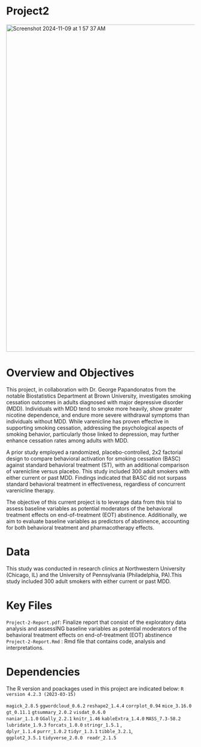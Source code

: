 # Project2

<img width="872" alt="Screenshot 2024-11-09 at 1 57 37 AM" src="https://github.com/user-attachments/assets/815df2b3-41ca-459e-b987-f59324c80716">


# Overview and Objectives
This project, in collaboration with Dr. George Papandonatos from the notable Biostatistics Department at Brown University, investigates smoking cessation outcomes in adults diagnosed with major depressive disorder (MDD). Individuals with MDD tend to smoke more heavily, show greater nicotine dependence, and endure more severe withdrawal symptoms than individuals without MDD. While varenicline has proven effective in supporting smoking cessation, addressing the psychological aspects of smoking behavior, particularly those linked to depression, may further enhance cessation rates among adults with MDD.

A prior study employed a randomized, placebo-controlled, 2x2 factorial design to compare behavioral activation for smoking cessation (BASC) against standard behavioral treatment (ST), with an additional comparison of varenicline versus placebo. This study included 300 adult smokers with either current or past MDD. Findings indicated that BASC did not surpass standard behavioral treatment in effectiveness, regardless of concurrent varenicline therapy.

The objective of this current project is to leverage data from this trial to assess baseline variables as potential moderators of the behavioral treatment effects on end-of-treatment (EOT) abstinence. Additionally, we aim to evaluate baseline variables as predictors of abstinence, accounting for both behavioral treatment and pharmacotherapy effects.

# Data
This study was conducted in research clinics at Northwestern University (Chicago, IL) and the University of Pennsylvania (Philadelphia, PA).This study included 300 adult smokers with either current or past MDD.

# Key Files
`Project-2-Report.pdf`: Finalize report that consist of the exploratory data analysis and  assessING baseline variables as potential moderators of the behavioral treatment effects on end-of-treatment (EOT) abstinence `Project-2-Report.Rmd` : Rmd file that contains code, analysis and interpretations.



  # Dependencies
The R version and poackages used in this project are indicated below: `R version 4.2.3 (2023-03-15)`

`magick_2.8.5`
`ggwordcloud_0.6.2`
`reshape2_1.4.4`
`corrplot_0.94`
`mice_3.16.0`
`gt_0.11.1`
`gtsummary_2.0.2` 
`visdat_0.6.0`   
`naniar_1.1.0`
`GGally_2.2.1`
`knitr_1.46`
`kableExtra_1.4.0`
`MASS_7.3-58.2`
`lubridate_1.9.3`
`forcats_1.0.0` 
`stringr_1.5.1` ,   
`dplyr_1.1.4`
`purrr_1.0.2`
`tidyr_1.3.1` 
`tibble_3.2.1`,  
`ggplot2_3.5.1` 
`tidyverse_2.0.0 ` 
`readr_2.1.5`  
